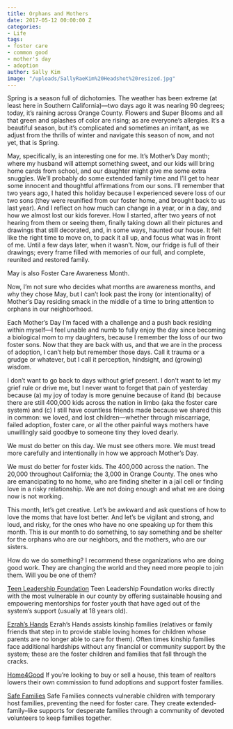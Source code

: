 ```yaml
---
title: Orphans and Mothers
date: 2017-05-12 00:00:00 Z
categories:
- Life
tags:
- foster care
- common good
- mother's day
- adoption
author: Sally Kim
image: "/uploads/SallyRaeKim%20Headshot%20resized.jpg"
---
```


Spring is a season full of dichotomies. The weather has been extreme (at least here in Southern California)—two days ago it was nearing 90 degrees; today, it’s raining across Orange County. Flowers and Super Blooms and all that green and splashes of color are rising; as are everyone’s allergies. It’s a beautiful season, but it’s complicated and sometimes an irritant, as we adjust from the thrills of winter and navigate this season of now, and not yet, that is Spring. <!-- more -->

May, specifically, is an interesting one for me. It’s Mother’s Day month; where my husband will attempt something sweet, and our kids will bring home cards from school, and our daughter might give me some extra snuggles. We’ll probably do some extended family time and I’ll get to hear some innocent and thoughtful affirmations from our sons. I’ll remember that two years ago, I hated this holiday because I experienced severe loss of our two sons (they were reunified from our foster home, and brought back to us last year). And I reflect on how much can change in a year, or in a day, and how we almost lost our kids forever. How I started, after two years of not hearing from them or seeing them, finally taking down all their pictures and drawings that still decorated, and, in some ways, haunted our house. It felt like the right time to move on, to pack it all up, and focus what was in front of me. Until a few days later, when it wasn’t. Now, our fridge is full of their drawings; every frame filled with memories of our full, and complete, reunited and restored family. 

May is also Foster Care Awareness Month. 

Now, I’m not sure who decides what months are awareness months, and why they chose May, but I can’t look past the irony (or intentionality) of Mother’s Day residing smack in the middle of a time to bring attention to orphans in our neighborhood. 

Each Mother’s Day I’m faced with a challenge and a push back residing within myself—I feel unable and numb to fully enjoy the day since becoming a biological mom to my daughters, because I remember the loss of our two foster sons. Now that they are back with us, and that we are in the process of adoption, I can’t help but remember those days. Call it trauma or a grudge or whatever, but I call it perception, hindsight, and (growing) wisdom. 

I don’t want to go back to days without grief present. I don’t want to let my grief rule or drive me, but I never want to forget that pain of yesterday because (a) my joy of today is more genuine because of itand (b) because there are still 400,000 kids across the nation in limbo (aka the foster care system) and (c) I still have countless friends made because we shared this in common: we loved, and lost children—whether through miscarriage, failed adoption, foster care, or all the other painful ways mothers have unwillingly said goodbye to someone tiny they loved dearly. 

We must do better on this day. We must see others more. We must tread more carefully and intentionally in how we approach Mother’s Day. 

We must do better for foster kids. The 400,000 across the nation. The 20,000 throughout California; the 3,000 in Orange County. The ones who are emancipating to no home, who are finding shelter in a jail cell or finding love in a risky relationship. We are not doing enough and what we are doing now is not working. 

This month, let’s get creative. Let’s be awkward and ask questions of how to love the moms that have lost better. And let’s be vigilant and strong, and loud, and risky, for the ones who have no one speaking up for them this month. This is our month to do something, to say something and be shelter for the orphans who are our neighbors, and the mothers, who are our sisters. 

How do we do something?  I recommend these organizations who are doing good work. They are changing the world and they need more people to join them. Will you be one of them? 

[Teen Leadership Foundation](http://teenleadershipfoundation.com/)
Teen Leadership Foundation works directly with the most vulnerable in our county by offering sustainable housing and empowering mentorships for foster youth that have aged out of the system’s support (usually at 18 years old). 

[Ezrah’s Hands](http://ezrahshands.org/introducing-ezrahs-hands/) 
Ezrah’s Hands assists kinship families (relatives or family friends that step in to provide stable loving homes for children whose parents are no longer able to care for them). Often times kinship families face additional hardships without any financial or community support by the system; these are the foster children and families that fall through the cracks. 

[Home4Good](http://www.home4good.com/)
If you’re looking to buy or sell a house, this team of realtors lowers their own commission to fund adoptions and support foster families. 

[Safe Families](http://safe-families.org/about/)
Safe Families connects vulnerable children with temporary host families, preventing the need for foster care. They create extended-family–like supports for desperate families through a community of devoted volunteers to keep families together. 